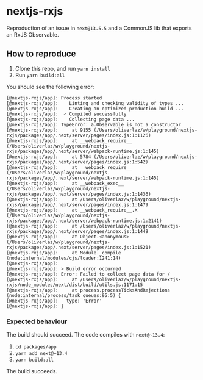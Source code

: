 # nextjs-rxjs

Reproduction of an issue in `next@13.5.5` and a CommonJS lib that exports an RxJS Observable.

## How to reproduce

1. Clone this repo, and run `yarn install`
2. Run `yarn build:all`

You should see the following error:
```
[@nextjs-rxjs/app]: Process started
[@nextjs-rxjs/app]:    Linting and checking validity of types ...
[@nextjs-rxjs/app]:    Creating an optimized production build ...
[@nextjs-rxjs/app]:  ✓ Compiled successfully
[@nextjs-rxjs/app]:    Collecting page data ...
[@nextjs-rxjs/app]: TypeError: a.Observable is not a constructor
[@nextjs-rxjs/app]:     at 9155 (/Users/oliverlaz/w/playground/nextjs-rxjs/packages/app/.next/server/pages/index.js:1:1126)
[@nextjs-rxjs/app]:     at __webpack_require__ (/Users/oliverlaz/w/playground/nextjs-rxjs/packages/app/.next/server/webpack-runtime.js:1:145)
[@nextjs-rxjs/app]:     at 5784 (/Users/oliverlaz/w/playground/nextjs-rxjs/packages/app/.next/server/pages/index.js:1:542)
[@nextjs-rxjs/app]:     at __webpack_require__ (/Users/oliverlaz/w/playground/nextjs-rxjs/packages/app/.next/server/webpack-runtime.js:1:145)
[@nextjs-rxjs/app]:     at __webpack_exec__ (/Users/oliverlaz/w/playground/nextjs-rxjs/packages/app/.next/server/pages/index.js:1:1436)
[@nextjs-rxjs/app]:     at /Users/oliverlaz/w/playground/nextjs-rxjs/packages/app/.next/server/pages/index.js:1:1479
[@nextjs-rxjs/app]:     at __webpack_require__.X (/Users/oliverlaz/w/playground/nextjs-rxjs/packages/app/.next/server/webpack-runtime.js:1:2141)
[@nextjs-rxjs/app]:     at /Users/oliverlaz/w/playground/nextjs-rxjs/packages/app/.next/server/pages/index.js:1:1449
[@nextjs-rxjs/app]:     at Object.<anonymous> (/Users/oliverlaz/w/playground/nextjs-rxjs/packages/app/.next/server/pages/index.js:1:1521)
[@nextjs-rxjs/app]:     at Module._compile (node:internal/modules/cjs/loader:1241:14)
[@nextjs-rxjs/app]: 
[@nextjs-rxjs/app]: > Build error occurred
[@nextjs-rxjs/app]: Error: Failed to collect page data for /
[@nextjs-rxjs/app]:     at /Users/oliverlaz/w/playground/nextjs-rxjs/node_modules/next/dist/build/utils.js:1171:15
[@nextjs-rxjs/app]:     at process.processTicksAndRejections (node:internal/process/task_queues:95:5) {
[@nextjs-rxjs/app]:   type: 'Error'
[@nextjs-rxjs/app]: }

```

### Expected behaviour

The build should succeed. The code compiles with `next@~13.4`:

1. `cd packages/app`
2. `yarn add next@~13.4`
3. `yarn build:all`

The build succeeds.
